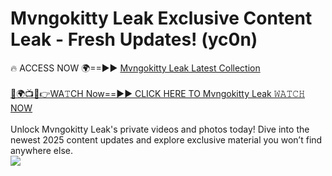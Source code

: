 # Mvngokitty Leak Exclusive Content Leak - Fresh Updates! (yc0n)

🔥 ACCESS NOW 🌍==►► <a href="https://tinyurl.com/kvy9nzfs" rel="nofollow">Mvngokitty Leak Latest Collection</a>
<br><br>
[🔴🌍📺📱👉WA𝚃CH Now==►► CLICK HERE TO Mvngokitty Leak 𝚆𝙰𝚃𝙲𝙷 NOW](https://tinyurl.com/kvy9nzfs)
<br><br>
Unlock Mvngokitty Leak's private videos and photos today! Dive into the newest 2025 content updates and explore exclusive material you won’t find anywhere else.
<br>
<a href="https://tinyurl.com/kvy9nzfs" rel="nofollow" data-target="animated-image.originalLink"><img src="https://camo.githubusercontent.com/8a4f000d20f83aca3bf7ec5f350d767afa0574a8a352519fd8cfa583a6f93a33/68747470733a2f2f692e696d6775722e636f6d2f644a486b345a712e676966" data-canonical-src="https://i.imgur.com/dJHk4Zq.gif" style="max-width: 100%; display: inline-block;" data-target="animated-image.originalImage"></a>
<br>
